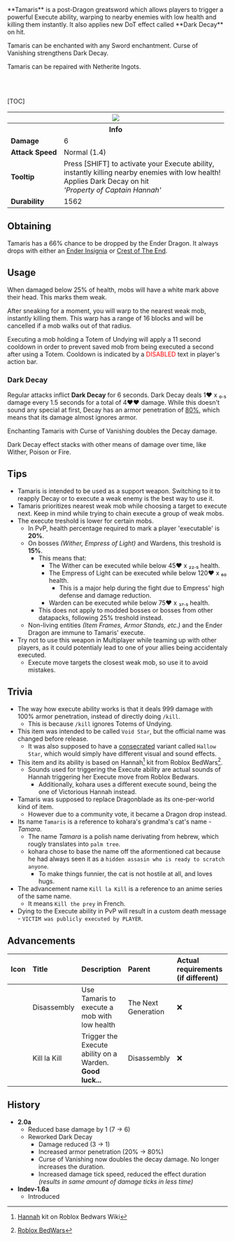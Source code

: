 <div class="result kohara-infobox-grid" markdown>
<div markdown class="kohara-infobox-text">
**Tamaris** is a post-Dragon greatsword which allows players to trigger a powerful Execute ability, warping to nearby enemies with low health and killing them instantly. It also applies new DoT effect called **Dark Decay** on hit.

<i class="icon-minecraft icon-minecraft-enchanted-book"></i> Tamaris can be enchanted with any Sword enchantment. Curse of Vanishing strengthens Dark Decay.

<i class="icon-minecraft icon-minecraft-anvil"></i> Tamaris can be repaired with <i class="icon-minecraft icon-minecraft-netherite-ingot"></i>Netherite Ingots.

<br><br>

[TOC]

</div>
<div class="kohara-infobox-table">
  <table id="kohara-infobox--item">
	<tr>
		<th colspan="2" class="kohara-infobox--top-image"><img src="../../assets/items/tamaris.png"></th>
	</tr>
	<tr>
		<th colspan="2">Info</th>
	</tr>
	<tr>
		<td><b>Damage</b></td>
		<td>6</i></td>
	</tr>
	<tr>
		<td><b>Attack Speed</b></td>
		<td>Normal (1.4)<i></i></td>
	</tr>
	<tr>
		<td><b>Tooltip</b></td>
		<td>
		Press [SHIFT] to activate your Execute ability,
		<br>
        instantly killing nearby enemies with low health!
		<br>
		Applies Dark Decay on hit
		<br>
		<i>'Property of Captain Hannah'</i>
		</td>
	</tr>
	<tr>
		<td><b>Durability</b></td>
		<td>1562</td>
	</tr>
</table>
</div>
</div>

## Obtaining
Tamaris has a 66% chance to be dropped by the Ender Dragon. It always drops with either an [Ender Insignia](trinkets/ender_insignia.md) or [Crest of The End](trinkets/crest_of_the_end.md).

## Usage
When damaged below 25% of health, mobs will have a white mark above their head. This marks them weak. 

After sneaking for a moment, you will warp to the nearest weak mob, instantly killing them. This warp has a range of 16 blocks and will be cancelled if a mob walks out of that radius.

Executing a mob holding a <i class="icon-minecraft icon-minecraft-totem-of-undying"></i>Totem of Undying will apply a 11 second cooldown in order to prevent saved mob from being executed a second after using a Totem. Cooldown is indicated by a <span style="color: red;">DISABLED</span> text in player's action bar.

### Dark Decay
Regular attacks inflict **Dark Decay** for 6 seconds. Dark Decay deals 1:heart: х ₀.₅ damage every 1.5 seconds for a total of 4:heart::heart: damage. While this doesn't sound any special at first, Decay has an armor penetration of <u>80%</u>, which means that its damage almost ignores armor.

Enchanting Tamaris with Curse of Vanishing doubles the Decay damage.

Dark Decay effect stacks with other means of damage over time, like Wither, Poison or Fire.

## Tips
- Tamaris is intended to be used as a support weapon. Switching to it to reapply Decay or to execute a weak enemy is the best way to use it.
- Tamaris prioritizes nearest weak mob while choosing a target to execute next. Keep in mind while trying to chain execute a group of weak mobs.
- The execute treshold is lower for certain mobs.
    - In PvP, health percentage required to mark a player 'executable' is **20%**.
    - On bosses *(Wither, Empress of Light)* and Wardens, this treshold is **15%**.
        - This means that: 
            - The Wither can be executed while below 45:heart: x ₂₂․₅ health.
            - The Empress of Light can be executed while below 120:heart: x ₆₀ health.
                - This is a major help during the fight due to Empress' high defense and damage reduction.
            - Warden can be executed while below 75:heart: x ₃₇․₅ health.
        - This does not apply to modded bosses or bosses from other datapacks, following 25% treshold instead. 
    - Non-living entities *(Item Frames, Armor Stands, etc.)* and the Ender Dragon are immune to Tamaris' execute.
- Try not to use this weapon in Multiplayer while teaming up with other players, as it could potentialy lead to one of your allies being accidentaly executed.
	- Execute move targets the closest weak mob, so use it to avoid mistakes.

## Trivia
- The way how execute ability works is that it deals 999 damage with 100% armor penetration, instead of directly doing `/kill`.
    - This is because `/kill` ignores <i class="icon-minecraft icon-minecraft-totem-of-undying"></i>Totems of Undying.
- This item was intended to be called `Void Star`, but the official name was changed before release.
    - It was also supposed to have a [consecrated](../mechanics/consecration.md) variant called `Hallow Star`, which would simply have different visual and sound effects.
- This item and its ability is based on Hannah[^1] kit from Roblox BedWars[^2].
    - Sounds used for triggering the Execute ability are actual sounds of Hannah triggering her Execute move from Roblox Bedwars.
        - Additionally, kohara uses a different execute sound, being the one of Victorious Hannah instead.
- Tamaris was supposed to replace Dragonblade as its one-per-world kind of item.
    - However due to a community vote, it became a Dragon drop instead.
- Its name `Tamaris` is a reference to kohara's grandma's cat's name - *Tamara*.
    - The name *Tamara* is a polish name derivating from hebrew, which rougly translates into `palm tree`.
    - kohara chose to base the name off the aformentioned cat because he had always seen it as a `hidden assasin who is ready to scratch anyone`.
        - To make things funnier, the cat is not hostile at all, and loves hugs.
- The advancement name `Kill la Kill` is a reference to an anime series of the same name.
    - It means `Kill the prey` in French.
- Dying to the Execute ability in PvP will result in a custom death message - `VICTIM was publicly executed by PLAYER`.

## Advancements
| Icon | Title | Description | Parent | Actual requirements (if different) | Resource Location |
| :--- | :--- | :--- | :--- | :--- | :--- |
| <div class="adv-div"><i class="adv adv-task"></i><i class="icon-adv icon-stellarity icon-stellarity-tamaris"></i></div> | Disassembly | Use Tamaris to execute a mob with low health | The Next Generation | :x: | `stellarity:dragons_den/disassembly` |
| <div class="adv-div"><i class="adv adv-challenge"></i><i class="icon-adv icon-stellarity icon-stellarity-tamaris"></i></div> | Kill la Kill | Trigger the Execute ability on a Warden. **Good luck...** | Disassembly | :x: | `stellarity:dragons_den/kill_la_kill` |

## History
- **2.0a**
    - Reduced base damage by 1 (7 -> 6)
    - Reworked Dark Decay
        - Damage reduced (3 -> 1)
        - Increased armor penetration (20% -> 80%)
        - Curse of Vanishing now doubles the decay damage. No longer increases the duration.
        - Increased damage tick speed, reduced the effect duration *(results in same amount of damage ticks in less time)* 
- **Indev-1.6a**
    - Introduced

[^1]: [Hannah](https://robloxbedwars.fandom.com/wiki/Hannah) kit on Roblox Bedwars Wiki
[^2]: [Roblox BedWars](https://www.roblox.com/games/6872265039/)
